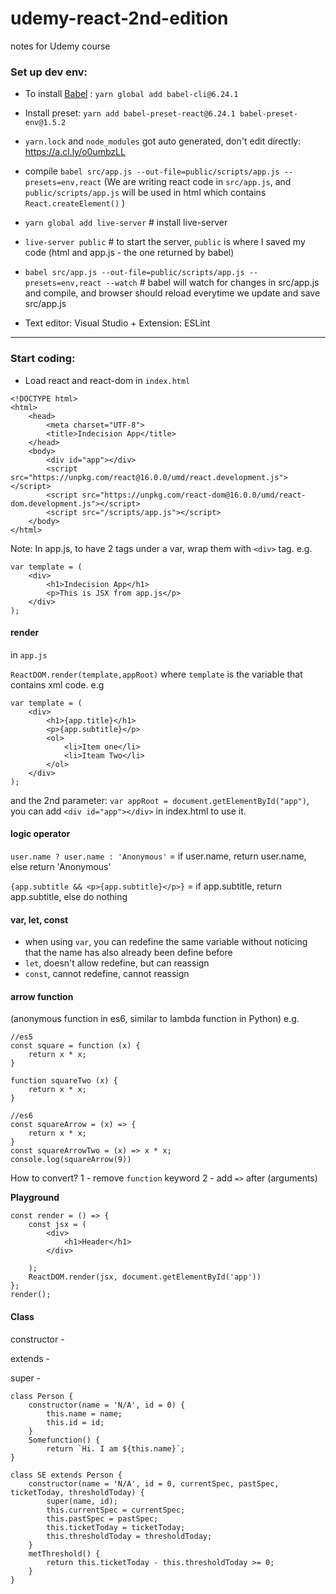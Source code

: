 # udemy-react-2nd-edition
notes for Udemy course 

### Set up dev env:

- To install [Babel](https://babeljs.io/repl#?browsers=defaults%2C%20not%20ie%2011%2C%20not%20ie_mob%2011&build=&builtIns=false&spec=false&loose=false&code_lz=MYewdgziA2CmB00QHMAUAiALrCn0EoAoQgNwEMAnAAmwFsAHaM7KgXioB56A-GnTDgHoeQA&debug=false&forceAllTransforms=false&shippedProposals=false&circleciRepo=&evaluate=false&fileSize=false&timeTravel=false&sourceType=module&lineWrap=true&presets=env%2Creact%2Cstage-2%2Cenv&prettier=false&targets=&version=7.11.6&externalPlugins=)
: `yarn global add babel-cli@6.24.1`

- Install preset:
`yarn add babel-preset-react@6.24.1 babel-preset-env@1.5.2`

- `yarn.lock` and `node_modules` got auto generated, don't edit directly: https://a.cl.ly/o0umbzLL


- compile
`babel src/app.js --out-file=public/scripts/app.js --presets=env,react` (We are writing react code in `src/app.js`, and `public/scripts/app.js` will be used in html which contains `React.createElement()` )


- `yarn global add live-server` # install live-server
- `live-server public` # to start the server, `public` is where I saved my code (html and app.js - the one returned by babel)
- `babel src/app.js --out-file=public/scripts/app.js --presets=env,react --watch` # babel will watch for changes in src/app.js and compile, and browser should reload everytime we update and save src/app.js

- Text editor: Visual Studio + Extension: ESLint

-------------------

### Start coding:

- Load react and react-dom in `index.html`

```
<!DOCTYPE html>
<html>
    <head>
        <meta charset="UTF-8">
        <title>Indecision App</title>
    </head>
    <body>
        <div id="app"></div>
        <script src="https://unpkg.com/react@16.0.0/umd/react.development.js"></script>
        <script src="https://unpkg.com/react-dom@16.0.0/umd/react-dom.development.js"></script>
        <script src="/scripts/app.js"></script>
    </body>
</html>
```


Note: 
In app.js, to have 2 tags under a var, wrap them with `<div>` tag. e.g.
```
var template = (
    <div>
        <h1>Indecision App</h1>
        <p>This is JSX from app.js</p>
    </div>
);
```


#### render

in `app.js`

`ReactDOM.render(template,appRoot)` 
where `template` is the variable that contains xml code. e.g
```
var template = (
    <div>
        <h1>{app.title}</h1>
        <p>{app.subtitle}</p>
        <ol>
            <li>Item one</li>
            <li>Iteam Two</li>
        </ol>
    </div>
);
```



and the 2nd parameter:  `var appRoot = document.getElementById("app")`, you can add `<div id="app"></div>` in index.html to use it.

#### logic operator 

`user.name ? user.name : 'Anonymous'` 
= if user.name, return user.name, else return 'Anonymous'

`{app.subtitle && <p>{app.subtitle}</p>}`
= if app.subtitle, return app.subtitle, else do nothing

#### var, let, const
- when using `var`, you can redefine the same variable without noticing that the name has also already been define before
- `let`, doesn't allow redefine, but can reassign
- `const`, cannot redefine, cannot reassign

#### arrow function
(anonymous function in es6, similar to lambda function in Python)
e.g.
```
//es5
const square = function (x) {
    return x * x;
}

function squareTwo (x) {
    return x * x;
}

//es6
const squareArrow = (x) => {
    return x * x;
}
const squareArrowTwo = (x) => x * x;
console.log(squareArrow(9))
```

How to convert?
1 - remove `function` keyword
2 - add `=>` after (arguments)


**Playground**
```
const render = () => {
    const jsx = (
        <div>
            <h1>Header</h1>
        </div>

    );
    ReactDOM.render(jsx, document.getElementById('app'))
};
render();
```

#### Class
constructor -

extends - 

super -


```
class Person {
    constructor(name = 'N/A', id = 0) {
        this.name = name;
        this.id = id;
    }
    Somefunction() {
        return `Hi. I am ${this.name}`;
}
```

```
class SE extends Person {
    constructor(name = 'N/A', id = 0, currentSpec, pastSpec, ticketToday, thresholdToday) {
        super(name, id);
        this.currentSpec = currentSpec;
        this.pastSpec = pastSpec;
        this.ticketToday = ticketToday;
        this.thresholdToday = thresholdToday;
    }
    metThreshold() {
        return this.ticketToday - this.thresholdToday >= 0;
    }
}
```
